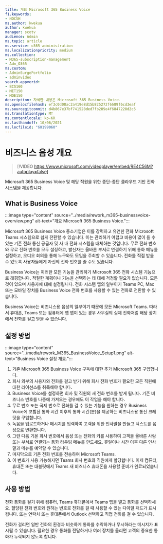 ```yaml
---
title: 개요 Microsoft 365 Business Voice
f1.keywords:
- NOCSH
ms.author: kwekua
author: kwekua
manager: scotv
audience: Admin
ms.topic: article
ms.service: o365-administration
ms.localizationpriority: medium
ms.collection:
- M365-subscription-management
- Adm_O365
ms.custom:
- AdminSurgePortfolio
- adminvideo
search.appverid:
- BCS160
- MET150
- MOE150
description: 자세한 내용은 Microsoft 365 Business Voice.
ms.openlocfilehash: ef3c0d08ac2a419e8d15b825272f6689f6cd3eaf
ms.sourcegitcommit: d4b867e37bf741528ded7fb289e4f6847228d2c5
ms.translationtype: MT
ms.contentlocale: ko-KR
ms.lasthandoff: 10/06/2021
ms.locfileid: "60199060"
---
```

# <a name="overview-of-business-voice"></a>비즈니스 음성 개요

> [!VIDEO https://www.microsoft.com/videoplayer/embed/RE4C56M?autoplay=false]

Microsoft 365 Business Voice 및 해당 직원을 위한 종단-종단 클라우드 기반 전화 시스템을 제공합니다.

## <a name="what-is-business-voice"></a>What is Business Voice

:::image type="content" source="../media/rework_m365-businessvoice-overview.png" alt-text="개요 Microsoft 365 Business Voice.":::

Microsoft 365 Business Voice 중소기업은 이를 강력하고 유연한 전화 Microsoft Teams 시스템으로 쉽게 전환할 수 있습니다. 이는 관리하기 어렵고 비용이 많이 들 수 있는 기존 전화 통신 공급자 및 사 내 전화 시스템을 대체하는 것입니다. 무료 전화 번호와 무료 전화 번호를 모두 설정하고, 발신자는 올바른 부서로 연결하기 위해 통화 메뉴를 설정하고, 오디오 회의를 통해 누구와도 모임을 주최할 수 있습니다. 전화를 직접 받을 수 있도록 사용자들에게 자신의 전화 번호를 줄 수도 있습니다.

Business Voice는 이러한 모든 기능을 관리하기 Microsoft 365 전화 시스템 기능으로 래핑합니다. 적절한 계획이나 기능을 선택하는 데 대해 걱정할 필요가 없습니다. 모든 것이 있으며 사용자에 대해 설정됩니다. 전화 시스템 앱의 일부이기 Teams PC, Mac 또는 모바일 장치를 Business Voice 전화 번호를 사용할 수 있는 전화로 전환할 수 있습니다.

Business Voice는 비즈니스용 음성의 일부이기 때문에 모든 Microsoft Teams. 따라서 휴대폰, Teams 또는 컴퓨터에 앱 앱이 있는 경우 사무실의 실제 전화처럼 해당 장치에서 전화를 걸고 받을 수 있습니다.

## <a name="how-to-set-up"></a>설정 방법

:::image type="content" source="../media/rework_M365_BusinessVoice_Setup1.png" alt-text="Business Voice 설정 개요.":::

1. 기존 Microsoft 365 Business Voice 구독에 대한 추가 Microsoft 365 구입합니다.
1. 회사 외부의 사용자와 전화를 걸고 받기 위해 회사 전화 번호가 필요한 모든 직원에 대한 라이선스를 취득해야 합니다.
1. Business Voice를 설정하면 회사 및 직원의 새 전화 번호를 받게 됩니다. 기존 비즈니스 번호를 나중에 가져오는 경우에도 이 작업을 해야 합니다.
1. 무료 번호 또는 국제 번호로 전화를 걸 수 있는 기능을 원하는 경우 Business Voice에 포함된 통화 시간 이후의 통화 시간(분)을 제공하는 비즈니스용 통신 크레딧을 구입합니다.
1. 녹음을 업로드하거나 메시지를 입력하여 고객을 위한 인사말을 만들고 텍스트를 음성으로 변환합니다.
1. 그런 다음 기본 회사 번호에서 음성 또는 전화의 키를 사용하여 고객을 올바른 사람 또는 부서로 연결되는 통화 라우팅 메뉴를 만드세요. 휴일이나 시간 이후 다른 인사말과 메뉴를 예약할 수 있습니다.
1. 마지막으로 기존 전화 번호를 전송하여 Microsoft Teams.
1. 이 번호가 사용 가능해지면 Teams 회사 번호와 직원에게 할당합니다. 이제 컴퓨터, 휴대폰 또는 태블릿에서 Teams 새 비즈니스 휴대폰을 사용할 준비가 완료되었습니다.

## <a name="how-to-use"></a>사용 방법

전화 통화를 걸기 위해 컴퓨터, Teams 휴대폰에서 Teams 앱을 열고 통화를 선택하세요. 할당된 전화 번호와 원하는 번호로 전화를 걸 때 사용할 수 있는 다이얼 패드가 표시됩니다. 또는 연락처 또는 휴대폰에서 Outlook 선택하고 직접 전화를 걸 수 있습니다.

전화가 걸리면 일반 전화의 환경과 비슷하게 통화를 수락하거나 무시하라는 메시지가 표시될 수 있습니다. 필요한 경우 통화를 전달하거나 여러 장치를 울리면 고객의 중요한 통화가 누락되지 않도록 합니다.